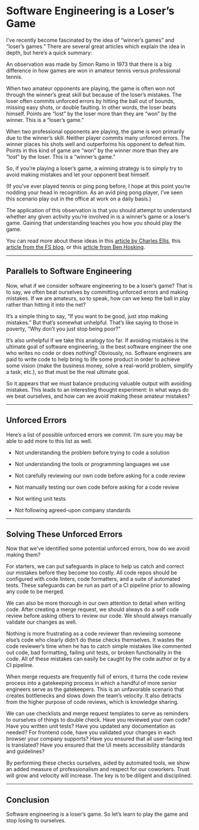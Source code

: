 # Software Engineering is a Loser’s Game

I’ve recently become fascinated by the idea of “winner’s games” and “loser’s games.” There are several great articles which explain the idea in depth, but here’s a quick summary:

An observation was made by Simon Ramo in 1973 that there is a big difference in how games are won in amateur tennis versus professional tennis.

When two amateur opponents are playing, the game is often won not through the winner’s great skill but because of the loser’s mistakes. The loser often commits unforced errors by hitting the ball out of bounds, missing easy shots, or double faulting. In other words, the loser beats himself. Points are “lost” by the loser more than they are “won” by the winner. This is a “loser’s game.”

When two professional opponents are playing, the game is won primarily due to the winner’s skill. Neither player commits many unforced errors. The winner places his shots well and outperforms his opponent to defeat him. Points in this kind of game are “won” by the winner more than they are “lost” by the loser. This is a “winner’s game.”

So, if you’re playing a loser’s game, a winning strategy is to simply try to avoid making mistakes and let your opponent beat himself.

(If you’ve ever played tennis or ping pong before, I hope at this point you’re nodding your head in recognition. As an avid ping pong player, I’ve seen this scenario play out in the office at work on a daily basis.)

The application of this observation is that you should attempt to understand whether any given activity you’re involved in is a winner’s game or a loser’s game. Gaining that understanding teaches you how you should play the game.

You can read more about these ideas in this [article by Charles Ellis](https://www.empirical.net/wp-content/uploads/2012/06/the_losers_game.pdf), this [article from the FS blog](https://fs.blog/2014/06/avoiding-stupidity/), or this [article from Ben Hosking](https://thehosk.medium.com/software-development-is-a-losers-game-fc68bb30d7eb).

---

## Parallels to Software Engineering

Now, what if we consider software engineering to be a loser’s game? That is to say, we often beat ourselves by committing unforced errors and making mistakes. If we are amateurs, so to speak, how can we keep the ball in play rather than hitting it into the net?

It’s a simple thing to say, “If you want to be good, just stop making mistakes.” But that’s somewhat unhelpful. That’s like saying to those in poverty, “Why don’t you just stop being poor?”

It’s also unhelpful if we take this analogy too far. If avoiding mistakes is the ultimate goal of software engineering, is the best software engineer the one who writes no code or does nothing? Obviously, no. Software engineers are paid to write code to help bring to life some product in order to achieve some vision (make the business money, solve a real-world problem, simplify a task, etc.), so that must be the real ultimate goal.

So it appears that we must balance producing valuable output with avoiding mistakes. This leads to an interesting thought experiment: In what ways do we beat ourselves, and how can we avoid making these amateur mistakes?

---

## Unforced Errors

Here’s a list of possible unforced errors we commit. I’m sure you may be able to add more to this list as well.

* Not understanding the problem before trying to code a solution

* Not understanding the tools or programming languages we use

* Not carefully reviewing our own code before asking for a code review

* Not manually testing our own code before asking for a code review

* Not writing unit tests

* Not following agreed-upon company standards

---

## Solving These Unforced Errors

Now that we’ve identified some potential unforced errors, how do we avoid making them?

For starters, we can put safeguards in place to help us catch and correct our mistakes before they become too costly. All code repos should be configured with code linters, code formatters, and a suite of automated tests. These safeguards can be run as part of a CI pipeline prior to allowing any code to be merged.

We can also be more thorough in our own attention to detail when writing code. After creating a merge request, we should always do a self code review before asking others to review our code. We should always manually validate our changes as well.

Nothing is more frustrating as a code reviewer than reviewing someone else’s code who clearly didn’t do these checks themselves. It wastes the code reviewer’s time when he has to catch simple mistakes like commented out code, bad formatting, failing unit tests, or broken functionality in the code. All of these mistakes can easily be caught by the code author or by a CI pipeline.

When merge requests are frequently full of errors, it turns the code review process into a gatekeeping process in which a handful of more senior engineers serve as the gatekeepers. This is an unfavorable scenario that creates bottlenecks and slows down the team’s velocity. It also detracts from the higher purpose of code reviews, which is knowledge sharing.

We can use checklists and merge request templates to serve as reminders to ourselves of things to double check. Have you reviewed your own code? Have you written unit tests? Have you updated any documentation as needed? For frontend code, have you validated your changes in each browser your company supports? Have you ensured that all user-facing text is translated? Have you ensured that the UI meets accessibility standards and guidelines?

By performing these checks ourselves, aided by automated tools, we show an added measure of professionalism and respect for our coworkers. Trust will grow and velocity will increase. The key is to be diligent and disciplined.

---

## Conclusion

Software engineering is a loser’s game. So let’s learn to play the game and stop losing to ourselves.

